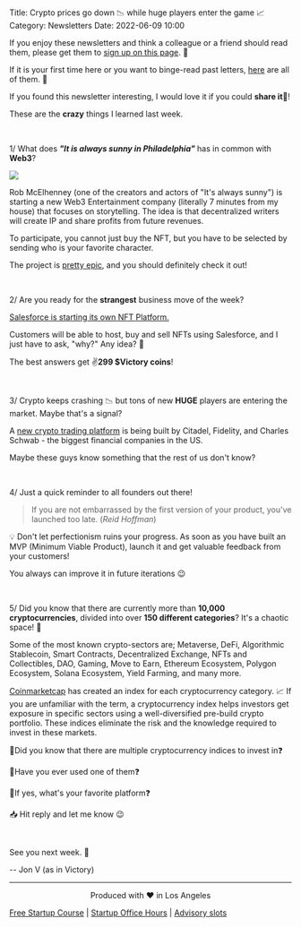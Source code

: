 Title: Crypto prices go down 📉 while huge players enter the game 📈
Category: Newsletters
Date: 2022-06-09 10:00


If you enjoy these newsletters and think a colleague or a friend should read them, please get them to [sign up on this page](https://jon.io/). 📝

If it is your first time here or you want to binge-read past letters, [here](https://jon.io/category/newsletters) are all of them. 📰

If you found this newsletter interesting, I would love it if you could **share it**🔗!

These are the **crazy** things I learned last week.

<br>

1/ What does _**"It is always sunny in Philadelphia"**_ has in common with **Web3**?

![](https://sendfoxprod.b-cdn.net/media/EjKyiKOERUleyEPZ8DclvaOsVMfjqYsdpB6mdTIJ16325)

Rob McElhenney (one of the creators and actors of "It's always sunny") is starting a new Web3 Entertainment company (literally 7 minutes from my house) that focuses on storytelling. The idea is that decentralized writers will create IP and share profits from future revenues.

To participate, you cannot just buy the NFT, but you have to be selected by sending who is your favorite character.

The project is [pretty epic](https://adimverse.com/), and you should definitely check it out!

<br>

2/ Are you ready for the **strangest** business move of the week?

[Salesforce is starting its own NFT Platform.](https://techcrunch.com/2022/06/08/salesforce-takes-crypto-plunge-with-new-nft-cloud/)

Customers will be able to host, buy and sell NFTs using Salesforce, and I just have to ask, "why?" Any idea? 🤔

The best answers get ✌️**299 $Victory coins**!

<br>

3/ Crypto keeps crashing 📉 but tons of new **HUGE** players are entering the market. Maybe that's a signal?

A [new crypto trading platform](https://www.bloomberg.com/news/articles/2022-06-07/citadel-securities-virtu-form-crypto-plan-with-fidelity-schwab) is being built by Citadel, Fidelity, and Charles Schwab - the biggest financial companies in the US.

Maybe these guys know something that the rest of us don't know?

<br>

4/ Just a quick reminder to all founders out there! 

> If you are not embarrassed by the first version of your product, you've launched too late.
> (_Reid Hoffman_)

💡 Don't let perfectionism ruins your progress. As soon as you have built an MVP (Minimum Viable Product), launch it and get valuable feedback from your customers!

You always can improve it in future iterations 😉

<br>

5/ Did you know that there are currently more than **10,000 cryptocurrencies**, divided into over **150 different categories**? It's a chaotic space! 🤯

Some of the most known crypto-sectors are; Metaverse, DeFi, Algorithmic Stablecoin, Smart Contracts, Decentralized Exchange, NFTs and Collectibles, DAO, Gaming, Move to Earn, Ethereum Ecosystem, Polygon Ecosystem, Solana Ecosystem, Yield Farming, and many more.

[Coinmarketcap](https://coinmarketcap.com/cryptocurrency-category/) has created an index for each cryptocurrency category. 📈 If you are unfamiliar with the term, a cryptocurrency index helps investors get exposure in specific sectors using a well-diversified pre-build crypto portfolio. These indices eliminate the risk and the knowledge required to invest in these markets.

🔹Did you know that there are multiple cryptocurrency indices to invest in❓

🔹Have you ever used one of them❓

🔹If yes, what's your favorite platform❓


📥 Hit reply and let me know 😉

<br>

See you next week. 🚀

-- Jon V (as in Victory)

---

<div align="center">
  Produced with ❤️ in Los Angeles
</div>


[Free Startup Course](https://jon.io/pages/built-to-fail) | [Startup Office Hours](https://jon.io/startup-office-hours) | [Advisory slots](https://jon.io/advisory)

